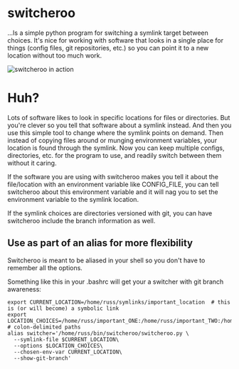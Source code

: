 # switcheroo
...Is a simple python program for switching a symlink target between choices.
It's nice for working with software that looks in a single place for things (config files, git repositories, etc.) so you can point it to a new location without too much work.

![switcheroo in action](https://cloud.githubusercontent.com/assets/123593/6198472/ecfc5ef8-b3c0-11e4-9578-bd1cd93c8681.png)

# Huh?
Lots of software likes to look in specific locations for files or directories.
But you're clever so you tell that software about a symlink instead.
And then you use this simple tool to change where the symlink points on demand.
Then instead of copying files around or munging environment variables, your location is found through the symlink.
Now you can keep multiple configs, directories, etc. for the program to use, and readily switch between them without it caring.

If the software you are using with switcheroo makes you tell it about the file/location with an environment variable like CONFIG_FILE, you can tell switcheroo about this environment variable and it will nag you to set the environment variable to the symlink location.

If the symlink choices are directories versioned with git, you can have switcheroo include the branch information as well.

## Use as part of an alias for more flexibility
Switcheroo is meant to be aliased in your shell so you don't have to remember all the options.

Something like this in your .bashrc will get your a switcher with git branch awareness:

    export CURRENT_LOCATION=/home/russ/symlinks/important_location  # this is (or will become) a symbolic link
    export LOCATION_CHOICES=/home/russ/important_ONE:/home/russ/important_TWO:/home/russ/some_other_wacky_place  # colon-delimited paths
    alias switcher='/home/russ/bin/switcheroo/switcheroo.py \
      --symlink-file $CURRENT_LOCATION\
      --options $LOCATION_CHOICES\
      --chosen-env-var CURRENT_LOCATION\
      --show-git-branch'

  
